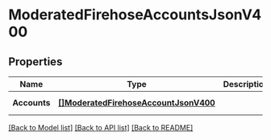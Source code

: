 # ModeratedFirehoseAccountsJsonV400

## Properties
Name | Type | Description | Notes
------------ | ------------- | ------------- | -------------
**Accounts** | [**[]ModeratedFirehoseAccountJsonV400**](ModeratedFirehoseAccountJsonV400.md) |  | [default to null]

[[Back to Model list]](../README.md#documentation-for-models) [[Back to API list]](../README.md#documentation-for-api-endpoints) [[Back to README]](../README.md)


